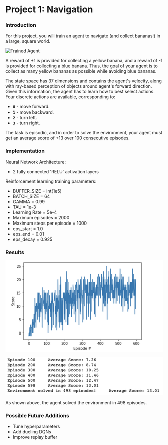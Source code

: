[//]: # (Image References)

[image1]: https://user-images.githubusercontent.com/10624937/42135619-d90f2f28-7d12-11e8-8823-82b970a54d7e.gif "Trained Agent"

# Project 1: Navigation

### Introduction

For this project, you will train an agent to navigate (and collect bananas!) in a large, square world.  

![Trained Agent][image1]

A reward of +1 is provided for collecting a yellow banana, and a reward of -1 is provided for collecting a blue banana.  Thus, the goal of your agent is to collect as many yellow bananas as possible while avoiding blue bananas.  

The state space has 37 dimensions and contains the agent's velocity, along with ray-based perception of objects around agent's forward direction.  Given this information, the agent has to learn how to best select actions.  Four discrete actions are available, corresponding to:
- **`0`** - move forward.
- **`1`** - move backward.
- **`2`** - turn left.
- **`3`** - turn right.

The task is episodic, and in order to solve the environment, your agent must get an average score of +13 over 100 consecutive episodes.

### Implementation

Neural Network Architecture:
-  2 fully connected 'RELU' activation layers

Reinforcement learning training parameters:
- BUFFER_SIZE = int(1e5)
- BATCH_SIZE = 64        
- GAMMA = 0.99         
- TAU = 1e-3            
- Learning Rate = 5e-4    
- Maximum episodes = 2000
- Maximum steps per episode = 1000
- eps_start = 1.0
- eps_end = 0.01
- eps_decay = 0.925

### Results

![Graph of results](images/navigation_results_graph.png)

![Navigation Results](images/navigation_results.png)

As shown above, the agent solved the environment in 498 episodes.

### Possible Future Additions
- Tune hyperparameters
- Add dueling DQNs
- Improve replay buffer
